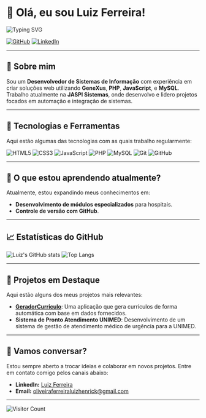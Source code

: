 # 👋 Olá, eu sou Luiz Ferreira!

![Typing SVG](https://readme-typing-svg.herokuapp.com?color=%2336BCF7&lines=Desenvolvedor+de+Sistemas+de+Informação;Especialista+em+ERP+e+Web+Development;Sempre+aprendendo+novas+tecnologias!)

[![GitHub](https://img.shields.io/github/followers/luiz-zip?label=Follow%20me%20on%20GitHub&style=social)](https://github.com/luiz-zip)
[![LinkedIn](https://img.shields.io/badge/LinkedIn-Connect-blue)](https://www.linkedin.com/in/luiz-ferreira-5a9b61272/)

---

## 💼 Sobre mim
Sou um **Desenvolvedor de Sistemas de Informação** com experiência em criar soluções web utilizando **GeneXus**, **PHP**, **JavaScript**, e **MySQL**. Trabalho atualmente na **JASPI Sistemas**, onde desenvolvo e lidero projetos focados em automação e integração de sistemas.

---

## 🔧 Tecnologias e Ferramentas
Aqui estão algumas das tecnologias com as quais trabalho regularmente:

![HTML5](https://img.shields.io/badge/-HTML5-E34F26?style=flat-square&logo=html5&logoColor=white)
![CSS3](https://img.shields.io/badge/-CSS3-1572B6?style=flat-square&logo=css3)
![JavaScript](https://img.shields.io/badge/-JavaScript-F7DF1E?style=flat-square&logo=javascript&logoColor=black)
![PHP](https://img.shields.io/badge/-PHP-777BB4?style=flat-square&logo=php)
![MySQL](https://img.shields.io/badge/-MySQL-4479A1?style=flat-square&logo=mysql&logoColor=white)
![Git](https://img.shields.io/badge/-Git-F05032?style=flat-square&logo=git&logoColor=white)
![GitHub](https://img.shields.io/badge/-GitHub-181717?style=flat-square&logo=github)

---

## 🌱 O que estou aprendendo atualmente?
Atualmente, estou expandindo meus conhecimentos em:

- **Desenvolvimento de módulos especializados** para hospitais.
- **Controle de versão com GitHub**.

---

## 📈 Estatísticas do GitHub

![Luiz's GitHub stats](https://github-readme-stats.vercel.app/api?username=luiz-zip&show_icons=true&theme=radical)
![Top Langs](https://github-readme-stats.vercel.app/api/top-langs/?username=luiz-zip&layout=compact&theme=radical)

---

## 🚀 Projetos em Destaque
Aqui estão alguns dos meus projetos mais relevantes:

- **[GeradorCurriculo](https://github.com/luiz-zip/GeradorCurriculo)**: Uma aplicação que gera currículos de forma automática com base em dados fornecidos.
- **Sistema de Pronto Atendimento UNIMED**: Desenvolvimento de um sistema de gestão de atendimento médico de urgência para a UNIMED.

---

## 💬 Vamos conversar?
Estou sempre aberto a trocar ideias e colaborar em novos projetos. Entre em contato comigo pelos canais abaixo:

- **LinkedIn:** [Luiz Ferreira](https://www.linkedin.com/in/luiz-ferreira-5a9b61272/)
- **Email:** oliveiraferreiraluizhenrick@gmail.com

---

![Visitor Count](https://komarev.com/ghpvc/?username=luiz-zip&color=blue)
